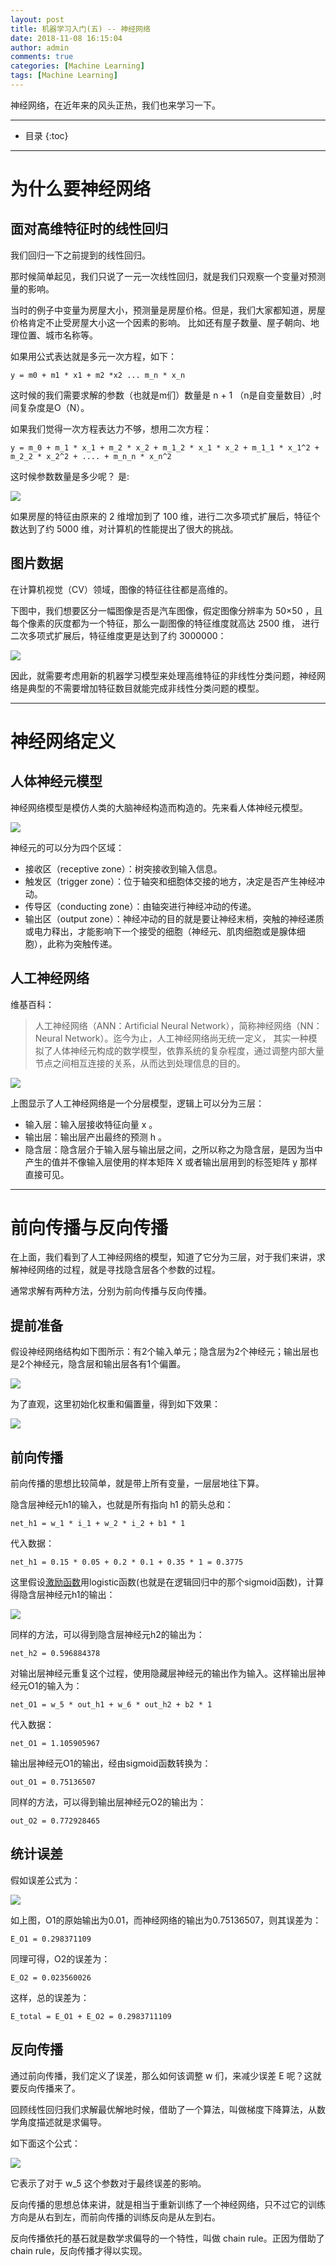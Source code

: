 ```yaml
---
layout: post
title: 机器学习入门(五) -- 神经网络
date: 2018-11-08 16:15:04
author: admin
comments: true
categories: [Machine Learning]
tags: [Machine Learning]
---
```


神经网络，在近年来的风头正热，我们也来学习一下。


<!-- more -->

---



* 目录
{:toc}
---

# 为什么要神经网络

## 面对高维特征时的线性回归

我们回归一下之前提到的线性回归。

那时候简单起见，我们只说了一元一次线性回归，就是我们只观察一个变量对预测量的影响。

当时的例子中变量为房屋大小，预测量是房屋价格。但是，我们大家都知道，房屋价格肯定不止受房屋大小这一个因素的影响。
比如还有屋子数量、屋子朝向、地理位置、城市名称等。

如果用公式表达就是多元一次方程，如下：
    
    y = m0 + m1 * x1 + m2 *x2 ... m_n * x_n

这时候的我们需要求解的参数（也就是m们）数量是 n + 1 （n是自变量数目）,时间复杂度是O（N）。

如果我们觉得一次方程表达力不够，想用二次方程：

    y = m_0 + m_1 * x_1 + m_2 * x_2 + m_1_2 * x_1 * x_2 + m_1_1 * x_1^2 + m_2_2 * x_2^2 + .... + m_n_n * x_n^2

这时候参数数量是多少呢？ 是:

[![](/images/posts/neural-network-1.jpg)](/images/posts/neural-network-1.jpg)

如果房屋的特征由原来的 2 维增加到了 100 维，进行二次多项式扩展后，特征个数达到了约 5000 维，对计算机的性能提出了很大的挑战。

## 图片数据

在计算机视觉（CV）领域，图像的特征往往都是高维的。

下图中，我们想要区分一幅图像是否是汽车图像，假定图像分辨率为  50×50 ，且每个像素的灰度都为一个特征，那么一副图像的特征维度就高达 2500 维，
进行二次多项式扩展后，特征维度更是达到了约 3000000：

[![](/images/posts/neural-network-2.png)](/images/posts/neural-network-2.png)

因此，就需要考虑用新的机器学习模型来处理高维特征的非线性分类问题，神经网络是典型的不需要增加特征数目就能完成非线性分类问题的模型。

---

# 神经网络定义

## 人体神经元模型

神经网络模型是模仿人类的大脑神经构造而构造的。先来看人体神经元模型。

[![](/images/posts/neural-network-3.png)](/images/posts/neural-network-3.png)

神经元的可以分为四个区域：

- 接收区（receptive zone）：树突接收到输入信息。
- 触发区（trigger zone）：位于轴突和细胞体交接的地方，决定是否产生神经冲动。
- 传导区（conducting zone）：由轴突进行神经冲动的传递。
- 输出区（output zone）：神经冲动的目的就是要让神经末梢，突触的神经递质或电力释出，才能影响下一个接受的细胞（神经元、肌肉细胞或是腺体细胞），此称为突触传递。

## 人工神经网络

维基百科：

> 人工神经网络（ANN：Artificial Neural Network），简称神经网络（NN：Neural Network）。迄今为止，人工神经网络尚无统一定义，
其实一种模拟了人体神经元构成的数学模型，依靠系统的复杂程度，通过调整内部大量节点之间相互连接的关系，从而达到处理信息的目的。

[![](/images/posts/人工神经网络模型.png)](/images/posts/人工神经网络模型.png)

上图显示了人工神经网络是一个分层模型，逻辑上可以分为三层：

- 输入层：输入层接收特征向量  x 。
- 输出层：输出层产出最终的预测  h 。
- 隐含层：隐含层介于输入层与输出层之间，之所以称之为隐含层，是因为当中产生的值并不像输入层使用的样本矩阵 X 或者输出层用到的标签矩阵 y 那样直接可见。

---

# 前向传播与反向传播

在上面，我们看到了人工神经网络的模型，知道了它分为三层，对于我们来讲，求解神经网络的过程，就是寻找隐含层各个参数的过程。

通常求解有两种方法，分别为前向传播与反向传播。

## 提前准备

假设神经网络结构如下图所示：有2个输入单元；隐含层为2个神经元；输出层也是2个神经元，隐含层和输出层各有1个偏置。

[![](/images/posts/neural-network-4.png)](/images/posts/neural-network-4.png)

为了直观，这里初始化权重和偏置量，得到如下效果：

[![](/images/posts/neural-network-5.png)](/images/posts/neural-network-5.png)

## 前向传播

前向传播的思想比较简单，就是带上所有变量，一层层地往下算。

隐含层神经元h1的输入，也就是所有指向 h1 的箭头总和：

    net_h1 = w_1 * i_1 + w_2 * i_2 + b1 * 1

代入数据：

    net_h1 = 0.15 * 0.05 + 0.2 * 0.1 + 0.35 * 1 = 0.3775

这里假设[激励函数](https://blog.csdn.net/tyhj_sf/article/details/79932893)用logistic函数(也就是在逻辑回归中的那个sigmoid函数)，计算得隐含层神经元h1的输出：

[![](/images/posts/neural-network-equation.svg)](/images/posts/neural-network-equation.svg)

同样的方法，可以得到隐含层神经元h2的输出为：

    net_h2 = 0.596884378

对输出层神经元重复这个过程，使用隐藏层神经元的输出作为输入。这样输出层神经元O1的输入为：

    net_O1 = w_5 * out_h1 + w_6 * out_h2 + b2 * 1

代入数据：
    
    net_O1 = 1.105905967

输出层神经元O1的输出，经由sigmoid函数转换为：

    out_O1 = 0.75136507

同样的方法，可以得到输出层神经元O2的输出为：

    out_O2 = 0.772928465

## 统计误差

假如误差公式为：

[![](/images/posts/neural-network-cost.svg)](/images/posts/neural-network-cost.svg)

如上图，O1的原始输出为0.01，而神经网络的输出为0.75136507，则其误差为：

    E_O1 = 0.298371109

同理可得，O2的误差为：

    E_O2 = 0.023560026

这样，总的误差为：

    E_total = E_O1 + E_O2 = 0.2983711109


## 反向传播

通过前向传播，我们定义了误差，那么如何该调整 w 们，来减少误差 E 呢？这就要反向传播来了。

回顾线性回归我们求解最优解地时候，借助了一个算法，叫做梯度下降算法，从数学角度描述就是求偏导。

如下面这个公式：

[![](/images/posts/neural-network-6.svg)](/images/posts/neural-network-6.svg)

它表示了对于 w_5 这个参数对于最终误差的影响。

反向传播的思想总体来讲，就是相当于重新训练了一个神经网络，只不过它的训练方向是从右到左，而前向传播的训练反向是从左到右。

反向传播依托的基石就是数学求偏导的一个特性，叫做 chain rule。正因为借助了chain rule，反向传播才得以实现。



